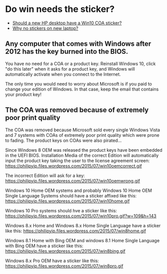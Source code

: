 # Do win needs the sticker?

* [Should a new HP desktop have a Win10 COA sticker?](https://www.reddit.com/r/Windows10/comments/4bpfnz/should_a_new_hp_desktop_have_a_win10_coa_sticker/)
* [Why no stickers on new laptop?](https://www.reddit.com/r/Windows10/comments/4bpfnz/should_a_new_hp_desktop_have_a_win10_coa_sticker/d1ccilu)

## Any computer that comes with Windows after 2012 has the key burned into the BIOS.

You have no need for a COA or a product key. Reinstall Windows 10, click "do this later" when it asks for a product key, and Windows will automatically activate when you connect to the Internet.

The only time you would need to worry about Microsoft is if you paid to change your edition of Windows. In that case, keep the email that contains your product key!

## The COA was removed because of extremely poor print quality

The COA was removed because Microsoft sold every single Windows Vista and 7 systems with COAs of extremely poor print quality which were prone to fading. The product keys on COAs were also pirated...

Since Windows 8 OEM was released the product keys have been embedded in the UEFI BIOS. Installation Media of the correct Edition will automatically input the product key taking the user to the license agreement screen: https://philipyip.files.wordpress.com/2015/07/win10oemcorrect.gif

The incorrect Edition will ask for a key: https://philipyip.files.wordpress.com/2015/07/win10oemwrong.gif

Windows 10 Home OEM systems and probably Windows 10 Home OEM Single Language Systems should have a sticker affixed like this: https://philipyip.files.wordpress.com/2015/07/win10home.gif

Windows 10 Pro systems should hve a sticker like this: https://philipyip.files.wordpress.com/2015/07/win10pro.gif?w=109&h=143

Windows 8.x Home and Windows 8.x Home Single Language have a sticker like this: https://philipyip.files.wordpress.com/2015/07/win8home.gif

Windows 8.1 Home with Bing OEM and windows 8.1 Home Single Language with Bing OEM have a sticker like this: https://philipyip.files.wordpress.com/2015/07/win8bing.gif

Windows 8.x Pro OEM have a sticker like this: https://philipyip.files.wordpress.com/2015/07/win8pro.gif
